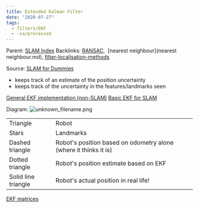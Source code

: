 ```yaml
---
title: Extended Kalman Filter
date: "2020-07-27"
tags:
  - filters/EKF
  - -sa/processed
---
```


Parent: [SLAM Index](slam-index.md)
Backlinks: [RANSAC](ransac.md),  [nearest neighbour](nearest neighbour.md), [filter-localisation-methods](filter-localisation-methods.md)

Source: [SLAM for Dummies](slam-for-dummies.md)

*   keeps track of an estimate of the position uncertainty
*   keeps track of the uncertainty in the features/landmarks seen

[General EKF implementation (non-SLAM)](general-ekf-implementation-(non-slam).md)
[Basic EKF for SLAM](basic-ekf-for-slam.md)

Diagram:
![unknown_filename.png](./_resources/Extended_Kalman_Filter.resources/unknown_filename.png)

|     |     |
| --- | --- |
| Triangle | Robot |
| Stars | Landmarks |
| Dashed triangle | Robot's position based on odometry alone (where it thinks it is) |
| Dotted triangle | Robot's position estimate based on EKF |
| Solid line triangle | Robot's actual position in real life! |

[EKF matrices](http://www.evernote.com/shard/s484/nl/217355218/c605b3ca-b822-40c9-9549-fc89088f96a7)

